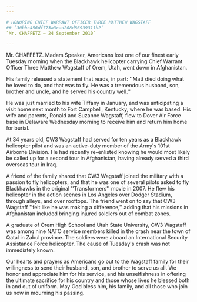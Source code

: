```yaml
---
---

# HONORING CHIEF WARRANT OFFICER THREE MATTHEW WAGSTAFF
## `30bbc456df773a3cad208d86939311b2`
`Mr. CHAFFETZ — 24 September 2010`

---
```



Mr. CHAFFETZ. Madam Speaker, Americans lost one of our finest early 
Tuesday morning when the Blackhawk helicopter carrying Chief Warrant 
Officer Three Matthew Wagstaff of Orem, Utah, went down in Afghanistan.

His family released a statement that reads, in part: ''Matt died 
doing what he loved to do, and that was to fly. He was a tremendous 
husband, son, brother and uncle, and he served his country well.''

He was just married to his wife Tiffany in January, and was 
anticipating a visit home next month to Fort Campbell, Kentucky, where 
he was based. His wife and parents, Ronald and Suzanne Wagstaff, flew 
to Dover Air Force base in Delaware Wednesday morning to receive him 
and return him home for burial.

At 34 years old, CW3 Wagstaff had served for ten years as a Blackhawk 
helicopter pilot and was an active-duty member of the Army's 101st 
Airborne Division. He had recently re-enlisted knowing he would most 
likely be called up for a second tour in Afghanistan, having already 
served a third overseas tour in Iraq.

A friend of the family shared that CW3 Wagstaff joined the military 
with a passion to fly helicopters, and that he was one of several 
pilots asked to fly Blackhawks in the original ''Transformers'' movie 
in 2007. He flew his helicopter in the action scenes in Los Angeles 
over Dodger Stadium, through alleys, and over rooftops. The friend went 
on to say that CW3 Wagstaff ''felt like he was making a difference,'' 
adding that his missions in Afghanistan included bringing injured 
soldiers out of combat zones.

A graduate of Orem High School and Utah State University, CW3 
Wagstaff was among nine NATO service members killed in the crash near 
the town of Qatal in Zabul province. The soldiers were aboard an 
International Security Assistance Force helicopter. The cause of 
Tuesday's crash was not immediately known.

Our hearts and prayers as Americans go out to the Wagstaff family for 
their willingness to send their husband, son, and brother to serve us 
all. We honor and appreciate him for his service, and his unselfishness 
in offering the ultimate sacrifice for his country and those whose 
lives he blessed both in and out of uniform. May God bless him, his 
family, and all those who join us now in mourning his passing.
